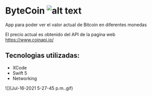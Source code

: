 # ByteCoin  ![alt text](https://img.shields.io/badge/Made%20with-Swift-orange)
App para poder ver el valor actual de Bitcoin en diferentes monedas

El precio actual es obtenido del API de la pagina web https://www.coinapi.io/


## Tecnologias utilizadas:
* XCode
* Swift 5
* Networking

![](Jul-16-2021 5-27-45 p.m..gif)
